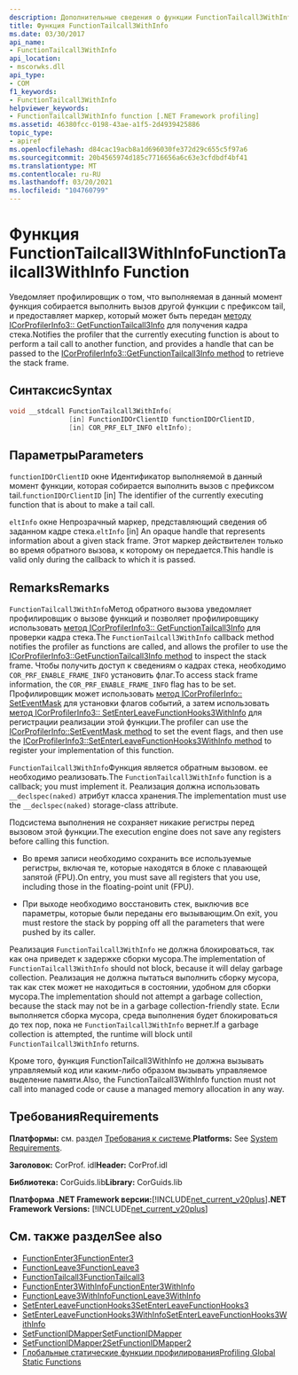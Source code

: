 ```yaml
---
description: Дополнительные сведения о функции FunctionTailcall3WithInfo
title: Функция FunctionTailcall3WithInfo
ms.date: 03/30/2017
api_name:
- FunctionTailcall3WithInfo
api_location:
- mscorwks.dll
api_type:
- COM
f1_keywords:
- FunctionTailcall3WithInfo
helpviewer_keywords:
- FunctionTailcall3WithInfo function [.NET Framework profiling]
ms.assetid: 46380fcc-0198-43ae-a1f5-2d4939425886
topic_type:
- apiref
ms.openlocfilehash: d84cac19acb8a1d696030fe372d29c655c5f97a6
ms.sourcegitcommit: 20b4565974d185c7716656a6c63e3cfdbdf4bf41
ms.translationtype: MT
ms.contentlocale: ru-RU
ms.lasthandoff: 03/20/2021
ms.locfileid: "104760799"
---
```

# <a name="functiontailcall3withinfo-function"></a><span data-ttu-id="c615d-103">Функция FunctionTailcall3WithInfo</span><span class="sxs-lookup"><span data-stu-id="c615d-103">FunctionTailcall3WithInfo Function</span></span>

<span data-ttu-id="c615d-104">Уведомляет профилировщик о том, что выполняемая в данный момент функция собирается выполнить вызов другой функции с префиксом tail, и предоставляет маркер, который может быть передан [методу ICorProfilerInfo3:: GetFunctionTailcall3Info](icorprofilerinfo3-getfunctiontailcall3info-method.md) для получения кадра стека.</span><span class="sxs-lookup"><span data-stu-id="c615d-104">Notifies the profiler that the currently executing function is about to perform a tail call to another function, and provides a handle that can be passed to the [ICorProfilerInfo3::GetFunctionTailcall3Info method](icorprofilerinfo3-getfunctiontailcall3info-method.md) to retrieve the stack frame.</span></span>  
  
## <a name="syntax"></a><span data-ttu-id="c615d-105">Синтаксис</span><span class="sxs-lookup"><span data-stu-id="c615d-105">Syntax</span></span>  
  
```cpp  
void __stdcall FunctionTailcall3WithInfo(  
               [in] FunctionIDOrClientID functionIDOrClientID,  
               [in] COR_PRF_ELT_INFO eltInfo);  
```  
  
## <a name="parameters"></a><span data-ttu-id="c615d-106">Параметры</span><span class="sxs-lookup"><span data-stu-id="c615d-106">Parameters</span></span>  

<span data-ttu-id="c615d-107">`functionIDOrClientID` окне Идентификатор выполняемой в данный момент функции, которая собирается выполнить вызов с префиксом tail.</span><span class="sxs-lookup"><span data-stu-id="c615d-107">`functionIDOrClientID` [in] The identifier of the currently executing function that is about to make a tail call.</span></span>

<span data-ttu-id="c615d-108">`eltInfo` окне Непрозрачный маркер, представляющий сведения об заданном кадре стека.</span><span class="sxs-lookup"><span data-stu-id="c615d-108">`eltInfo` [in] An opaque handle that represents information about a given stack frame.</span></span> <span data-ttu-id="c615d-109">Этот маркер действителен только во время обратного вызова, к которому он передается.</span><span class="sxs-lookup"><span data-stu-id="c615d-109">This handle is valid only during the callback to which it is passed.</span></span>

## <a name="remarks"></a><span data-ttu-id="c615d-110">Remarks</span><span class="sxs-lookup"><span data-stu-id="c615d-110">Remarks</span></span>  

 <span data-ttu-id="c615d-111">`FunctionTailcall3WithInfo`Метод обратного вызова уведомляет профилировщик о вызове функций и позволяет профилировщику использовать [метод ICorProfilerInfo3:: GetFunctionTailcall3Info](icorprofilerinfo3-getfunctiontailcall3info-method.md) для проверки кадра стека.</span><span class="sxs-lookup"><span data-stu-id="c615d-111">The `FunctionTailcall3WithInfo` callback method notifies the profiler as functions are called, and allows the profiler to use the [ICorProfilerInfo3::GetFunctionTailcall3Info method](icorprofilerinfo3-getfunctiontailcall3info-method.md) to inspect the stack frame.</span></span> <span data-ttu-id="c615d-112">Чтобы получить доступ к сведениям о кадрах стека, необходимо `COR_PRF_ENABLE_FRAME_INFO` установить флаг.</span><span class="sxs-lookup"><span data-stu-id="c615d-112">To access stack frame information, the `COR_PRF_ENABLE_FRAME_INFO` flag has to be set.</span></span> <span data-ttu-id="c615d-113">Профилировщик может использовать [метод ICorProfilerInfo:: SetEventMask](icorprofilerinfo-seteventmask-method.md) для установки флагов событий, а затем использовать [метод ICorProfilerInfo3:: SetEnterLeaveFunctionHooks3WithInfo](icorprofilerinfo3-setenterleavefunctionhooks3withinfo-method.md) для регистрации реализации этой функции.</span><span class="sxs-lookup"><span data-stu-id="c615d-113">The profiler can use the [ICorProfilerInfo::SetEventMask method](icorprofilerinfo-seteventmask-method.md) to set the event flags, and then use the [ICorProfilerInfo3::SetEnterLeaveFunctionHooks3WithInfo method](icorprofilerinfo3-setenterleavefunctionhooks3withinfo-method.md) to register your implementation of this function.</span></span>  
  
 <span data-ttu-id="c615d-114">`FunctionTailcall3WithInfo`Функция является обратным вызовом. ее необходимо реализовать.</span><span class="sxs-lookup"><span data-stu-id="c615d-114">The `FunctionTailcall3WithInfo` function is a callback; you must implement it.</span></span> <span data-ttu-id="c615d-115">Реализация должна использовать `__declspec(naked)` атрибут класса хранения.</span><span class="sxs-lookup"><span data-stu-id="c615d-115">The implementation must use the `__declspec(naked)` storage-class attribute.</span></span>  
  
 <span data-ttu-id="c615d-116">Подсистема выполнения не сохраняет никакие регистры перед вызовом этой функции.</span><span class="sxs-lookup"><span data-stu-id="c615d-116">The execution engine does not save any registers before calling this function.</span></span>  
  
- <span data-ttu-id="c615d-117">Во время записи необходимо сохранить все используемые регистры, включая те, которые находятся в блоке с плавающей запятой (FPU).</span><span class="sxs-lookup"><span data-stu-id="c615d-117">On entry, you must save all registers that you use, including those in the floating-point unit (FPU).</span></span>  
  
- <span data-ttu-id="c615d-118">При выходе необходимо восстановить стек, выключив все параметры, которые были переданы его вызывающим.</span><span class="sxs-lookup"><span data-stu-id="c615d-118">On exit, you must restore the stack by popping off all the parameters that were pushed by its caller.</span></span>  
  
 <span data-ttu-id="c615d-119">Реализация `FunctionTailcall3WithInfo` не должна блокироваться, так как она приведет к задержке сборки мусора.</span><span class="sxs-lookup"><span data-stu-id="c615d-119">The implementation of `FunctionTailcall3WithInfo` should not block, because it will delay garbage collection.</span></span> <span data-ttu-id="c615d-120">Реализация не должна пытаться выполнить сборку мусора, так как стек может не находиться в состоянии, удобном для сборки мусора.</span><span class="sxs-lookup"><span data-stu-id="c615d-120">The implementation should not attempt a garbage collection, because the stack may not be in a garbage collection-friendly state.</span></span> <span data-ttu-id="c615d-121">Если выполняется сборка мусора, среда выполнения будет блокироваться до тех пор, пока не `FunctionTailcall3WithInfo` вернет.</span><span class="sxs-lookup"><span data-stu-id="c615d-121">If a garbage collection is attempted, the runtime will block until `FunctionTailcall3WithInfo` returns.</span></span>  
  
 <span data-ttu-id="c615d-122">Кроме того, функция FunctionTailcall3WithInfo не должна вызывать управляемый код или каким-либо образом вызывать управляемое выделение памяти.</span><span class="sxs-lookup"><span data-stu-id="c615d-122">Also, the FunctionTailcall3WithInfo function must not call into managed code or cause a managed memory allocation in any way.</span></span>  
  
## <a name="requirements"></a><span data-ttu-id="c615d-123">Требования</span><span class="sxs-lookup"><span data-stu-id="c615d-123">Requirements</span></span>  

 <span data-ttu-id="c615d-124">**Платформы:** см. раздел [Требования к системе](../../get-started/system-requirements.md).</span><span class="sxs-lookup"><span data-stu-id="c615d-124">**Platforms:** See [System Requirements](../../get-started/system-requirements.md).</span></span>  
  
 <span data-ttu-id="c615d-125">**Заголовок:** CorProf. idl</span><span class="sxs-lookup"><span data-stu-id="c615d-125">**Header:** CorProf.idl</span></span>  
  
 <span data-ttu-id="c615d-126">**Библиотека:** CorGuids.lib</span><span class="sxs-lookup"><span data-stu-id="c615d-126">**Library:** CorGuids.lib</span></span>  
  
 <span data-ttu-id="c615d-127">**Платформа .NET Framework версии:**[!INCLUDE[net_current_v20plus](../../../../includes/net-current-v20plus-md.md)]</span><span class="sxs-lookup"><span data-stu-id="c615d-127">**.NET Framework Versions:** [!INCLUDE[net_current_v20plus](../../../../includes/net-current-v20plus-md.md)]</span></span>  
  
## <a name="see-also"></a><span data-ttu-id="c615d-128">См. также раздел</span><span class="sxs-lookup"><span data-stu-id="c615d-128">See also</span></span>

- [<span data-ttu-id="c615d-129">FunctionEnter3</span><span class="sxs-lookup"><span data-stu-id="c615d-129">FunctionEnter3</span></span>](functionenter3-function.md)
- [<span data-ttu-id="c615d-130">FunctionLeave3</span><span class="sxs-lookup"><span data-stu-id="c615d-130">FunctionLeave3</span></span>](functionleave3-function.md)
- [<span data-ttu-id="c615d-131">FunctionTailcall3</span><span class="sxs-lookup"><span data-stu-id="c615d-131">FunctionTailcall3</span></span>](functiontailcall3-function.md)
- [<span data-ttu-id="c615d-132">FunctionEnter3WithInfo</span><span class="sxs-lookup"><span data-stu-id="c615d-132">FunctionEnter3WithInfo</span></span>](functiontailcall3-function.md)
- [<span data-ttu-id="c615d-133">FunctionLeave3WithInfo</span><span class="sxs-lookup"><span data-stu-id="c615d-133">FunctionLeave3WithInfo</span></span>](functionleave3withinfo-function.md)
- [<span data-ttu-id="c615d-134">SetEnterLeaveFunctionHooks3</span><span class="sxs-lookup"><span data-stu-id="c615d-134">SetEnterLeaveFunctionHooks3</span></span>](icorprofilerinfo3-setenterleavefunctionhooks3-method.md)
- [<span data-ttu-id="c615d-135">SetEnterLeaveFunctionHooks3WithInfo</span><span class="sxs-lookup"><span data-stu-id="c615d-135">SetEnterLeaveFunctionHooks3WithInfo</span></span>](icorprofilerinfo3-setenterleavefunctionhooks3withinfo-method.md)
- [<span data-ttu-id="c615d-136">SetFunctionIDMapper</span><span class="sxs-lookup"><span data-stu-id="c615d-136">SetFunctionIDMapper</span></span>](icorprofilerinfo-setfunctionidmapper-method.md)
- [<span data-ttu-id="c615d-137">SetFunctionIDMapper2</span><span class="sxs-lookup"><span data-stu-id="c615d-137">SetFunctionIDMapper2</span></span>](icorprofilerinfo3-setfunctionidmapper2-method.md)
- [<span data-ttu-id="c615d-138">Глобальные статические функции профилирования</span><span class="sxs-lookup"><span data-stu-id="c615d-138">Profiling Global Static Functions</span></span>](profiling-global-static-functions.md)
